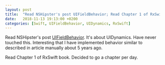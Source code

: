 ```yaml
---
layout: post
title:  "Read NSHipster's post UIFieldBehavior; Read Chapter 1 of RxSwift book"
date:   2018-11-13 19:13:00 +0200
categories: [Swift, UIFieldBehavior, UIDynamics, RxSwift]
---
```

Read NSHipster's post [UIFieldBehavior](https://nshipster.com/uifieldbehavior/). It's about UIDynamics. Have never touched this. Interesting that I have implemented behavior similar to described in article manually about 5
years ago.

Read Chapter 1 of RxSwift book. Decided to go a chapter per day.

